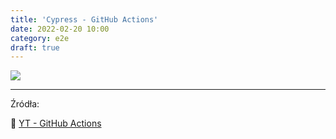 ```yaml
---
title: 'Cypress - GitHub Actions'
date: 2022-02-20 10:00
category: e2e
draft: true
---
```


![](https://www.cypress.io/static/cypress-io-logo-social-share-8fb8a1db3cdc0b289fad927694ecb415.png)




----

Źródła:

🎥 [YT - GitHub Actions](https://www.youtube.com/playlist?list=PL8GlT7H3xOcLJMIPhxlZ8W9kgbeMqW7cH)




